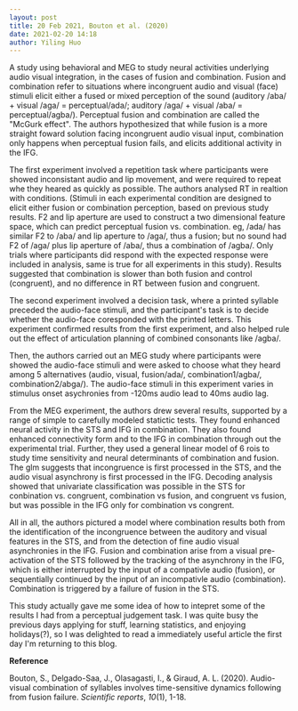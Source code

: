 ```yaml
---
layout: post
title: 20 Feb 2021, Bouton et al. (2020)
date: 2021-02-20 14:18
author: Yiling Huo
---
```

<!-- wp:paragraph -->
<p>A study using behavioral and MEG to study neural activities underlying audio visual integration, in the cases of fusion and combination. Fusion and combination refer to situations where incongruent audio and visual (face) stimuli elicit either a fused or mixed perception of the sound (auditory /aba/ + visual /aga/ = perceptual/ada/; auditory /aga/ + visual /aba/ = perceptual/agba/). Perceptual fusion and combination are called the "McGurk effect". The authors hypothesized that while fusion is a more straight foward solution facing incongruent audio visual input, combination only happens when perceptual fusion fails, and elicits additional activity in the IFG.</p>
<!-- /wp:paragraph -->

<!-- wp:paragraph -->
<p>The first experiment involved a repetition task where participants were showed inconsistant audio and lip movement, and were required to repeat whe they heared as quickly as possible. The authors analysed RT in realtion with conditions. (Stimuli in each experimental condition are designed to elicit either fusion or combination perception, based on previous study results. F2 and lip aperture are used to construct a two dimensional feature space, which can predict perceptual fusion vs. combination. eg, /ada/ has similar F2 to /aba/ and lip aperture to /aga/, thus a fusion; but no sound had F2 of /aga/ plus lip aperture of /aba/, thus a combination of /agba/. Only trials where participants did respond with the expected response were included in analysis, same is true for all experiments in this study). Results suggested that combination is slower than both fusion and control (congruent), and no difference in RT between fusion and congruent. </p>
<!-- /wp:paragraph -->

<!-- wp:paragraph -->
<p>The second experiment involved a decision task, where a printed syllable preceded the audio-face stimuli, and the participant's task is to decide whether the audio-face coresponded with the printed letters. This experiment confirmed results from the first experiment, and also helped rule out the effect of articulation planning of combined consonants like /agba/.</p>
<!-- /wp:paragraph -->

<!-- wp:paragraph -->
<p>Then, the authors carried out an MEG study where participants were showed the audio-face stimuli and were asked to choose what they heard among 5 alternatives (audio, visual, fusion/ada/, combination1/agba/, combination2/abga/). The audio-face stimuli in this experiment varies in stimulus onset asychronies from -120ms audio lead to 40ms audio lag. </p>
<!-- /wp:paragraph -->

<!-- wp:paragraph -->
<p>From the MEG experiment, the authors drew several results, supported by a range of simple to carefully modeled statictic tests. They found enhanced neural activity in the STS and IFG in combination. They also found enhanced connectivity form and to the IFG in combination through out the experimental trial. Further, they used a general linear model of 6 rois to study time sensitivity and neural determinants of combination and fusion. The glm suggests that incongruence is first processed in the STS, and the audio visual asynchrony is first processed in the IFG. Decoding analysis showed that univariate classification was possible in the STS for conbination vs. congruent, combination vs fusion, and congruent vs fusion, but was possible in the IFG only for combination vs congrent. </p>
<!-- /wp:paragraph -->

<!-- wp:paragraph -->
<p>All in all, the authors pictured a model where combination results both from the identification of the incongruence between the auditory and visual features in the STS, and from the detection of fine audio visual asynchronies in the IFG. Fusion and combination arise from a visual pre-activation of the STS followed by the tracking of the asynchrony in the IFG, which is either interrupted by the input of a compativle audio (fusion), or sequentially continued by the input of an incompativle audio (combination). Combination is triggered by a failure of fusion in the STS.</p>
<!-- /wp:paragraph -->

<!-- wp:paragraph -->
<p></p>
<!-- /wp:paragraph -->

<!-- wp:paragraph -->
<p>This study actually gave me some idea of how to intepret some of the results I had from a perceptual judgement task. I was quite busy the previous days applying for stuff, learning statistics, and enjoying holidays(?), so I was delighted to read a immediately useful article the first day I'm returning to this blog.</p>
<!-- /wp:paragraph -->

<!-- wp:paragraph -->
<p><strong>Reference</strong></p>
<!-- /wp:paragraph -->

<!-- wp:paragraph -->
<p>Bouton, S., Delgado-Saa, J., Olasagasti, I., &amp; Giraud, A. L. (2020). Audio-visual combination of syllables involves time-sensitive dynamics following from fusion failure. <em>Scientific reports</em>, <em>10</em>(1), 1-18.</p>
<!-- /wp:paragraph -->
